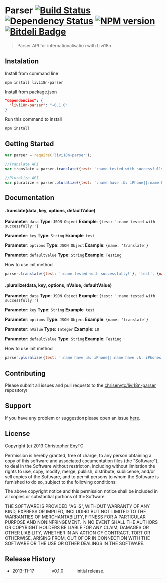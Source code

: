 # Parser [![Build Status](https://travis-ci.org/chrisenytc/livi18n-parser.png?branch=master)](https://travis-ci.org/chrisenytc/livi18n-parser) [![Dependency Status](https://gemnasium.com/chrisenytc/livi18n-parser.png)](https://gemnasium.com/chrisenytc/livi18n-parser) [![NPM version](https://badge.fury.io/js/livi18n-parser.png)](http://badge.fury.io/js/livi18n-parser) [![Bitdeli Badge](https://d2weczhvl823v0.cloudfront.net/chrisenytc/livi18n-parser/trend.png)](https://bitdeli.com/free "Bitdeli Badge")
> Parser API for internationalisation with Livi18n

## Instalation

Install from command line

`npm install livi18n-parser`

Install from package.json

```json
"dependencies": {
  "livi18n-parser": "~0.1.0"
}
```
Run this command to install

`npm install`


## Getting Started

```javascript
var parser = require('livi18n-parser');

//Translate API
var translate = parser.translate({test: ':name tested with successfully!'}, 'test', {name: 'translate'});

//Pluralize API
var pluralize = parser.pluralize({test: ':name have :&: iPhone||:name have :&: iPhones'}, 'test', {name: 'pluralize'}, 10);
```


## Documentation


#### .translate(data, key, options, defaultValue)

**Parameter**: `data`
**Type**: `JSON Object`
**Example**: `{test: ':name tested with successfully!'}`

**Parameter**: `key`
**Type**: `String`
**Example**: `test`

**Parameter**: `options`
**Type**: `JSON Object`
**Example**: `{name: 'translate'}`

**Parameter**: `defaultValue`
**Type**: `String`
**Example**: `Testing`

How to use init method

```javascript
parser.translate({test: ':name tested with successfully!'}, 'test', {name: 'translate'}); //translate tested with successfully!
```

#### .pluralize(data, key, options, nValue, defaultValue)

**Parameter**: `data`
**Type**: `JSON Object`
**Example**: `{test: ':name tested with successfully!'}`

**Parameter**: `key`
**Type**: `String`
**Example**: `test`

**Parameter**: `options`
**Type**: `JSON Object`
**Example**: `{name: 'translate'}`

**Parameter**: `nValue`
**Type**: `Integer`
**Example**: `10`

**Parameter**: `defaultValue`
**Type**: `String`
**Example**: `Testing`

How to use init method

```javascript
parser.pluralize({test: ':name have :&: iPhone||:name have :&: iPhones'}, 'test', {name: 'pluralize'}, 10); //pluralize have 10 iPhones
```

## Contributing

Please submit all issues and pull requests to the [chrisenytc/livi18n-parser](http://github.com/chrisenytc/livi18n-parser) repository!

## Support
If you have any problem or suggestion please open an issue [here](https://github.com/chrisenytc/livi18n-parser/issues).

## License
Copyright (c) 2013 Christopher EnyTC

Permission is hereby granted, free of charge, to any person
obtaining a copy of this software and associated documentation
files (the "Software"), to deal in the Software without
restriction, including without limitation the rights to use,
copy, modify, merge, publish, distribute, sublicense, and/or sell
copies of the Software, and to permit persons to whom the
Software is furnished to do so, subject to the following
conditions:

The above copyright notice and this permission notice shall be
included in all copies or substantial portions of the Software.

THE SOFTWARE IS PROVIDED "AS IS", WITHOUT WARRANTY OF ANY KIND,
EXPRESS OR IMPLIED, INCLUDING BUT NOT LIMITED TO THE WARRANTIES
OF MERCHANTABILITY, FITNESS FOR A PARTICULAR PURPOSE AND
NONINFRINGEMENT. IN NO EVENT SHALL THE AUTHORS OR COPYRIGHT
HOLDERS BE LIABLE FOR ANY CLAIM, DAMAGES OR OTHER LIABILITY,
WHETHER IN AN ACTION OF CONTRACT, TORT OR OTHERWISE, ARISING
FROM, OUT OF OR IN CONNECTION WITH THE SOFTWARE OR THE USE OR
OTHER DEALINGS IN THE SOFTWARE.

## Release History

 * 2013-11-17    v0.1.0   Initial release.

---
